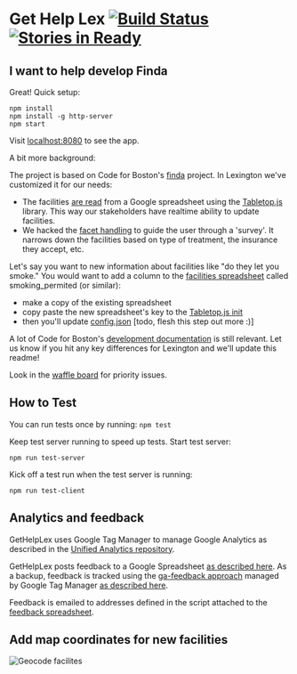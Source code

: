 # Get Help Lex [![Build Status](https://travis-ci.org/openlexington/gethelplex.svg)](https://travis-ci.org/openlexington/gethelplex) [![Stories in Ready](https://badge.waffle.io/openlexington/gethelplex.svg?label=ready&title=Ready)](http://waffle.io/openlexington/gethelplex)

## I want to help develop Finda

Great! Quick setup:

    npm install
    npm install -g http-server
    npm start

Visit [localhost:8080](http://localhost:8080/) to see the app.

A bit more background:

The project is based on Code for Boston's [finda](https://github.com/codeforboston/finda) project. In Lexington we've customized it for our needs:

 * The facilities [are read](https://github.com/openlexington/gethelplex/blob/gh-pages/src/data/geojson.js#L10) from a Google spreadsheet using the [Tabletop.js](https://github.com/jsoma/tabletop) library. This way our stakeholders have realtime ability to update facilities.
 * We hacked the [facet handling](https://github.com/openlexington/gethelplex/blob/gh-pages/src/ui/facet.js) to guide the user through a 'survey'. It narrows down the facilities based on type of treatment, the insurance they accept, etc.

Let's say you want to new information about facilities like "do they let you smoke." You would want to add a column to the [facilities spreadsheet](https://docs.google.com/spreadsheets/d/1ubx07oylGxk5FDIjMnQo4cMNBd3a8QYiPm27rWuyByI/edit#gid=145432932) called smoking_permited (or similar):

* make a copy of the existing spreadsheet
* copy paste the new spreadsheet's key to the [Tabletop.js init](https://github.com/openlexington/gethelplex/blob/gh-pages/src/data/geojson.js#L12)
* then you'll update [config.json](https://github.com/openlexington/gethelplex/blob/gh-pages/config.json) [todo, flesh this step out more :)]

A lot of Code for Boston's [development documentation](https://github.com/codeforboston/finda/wiki/Developing-Finda) is still relevant. Let us know if you hit any key differences for Lexington and we'll update this readme!

Look in the [waffle board](https://waffle.io/openlexington/finda) for priority issues.

## How to Test

You can run tests once by running: `npm test`

Keep test server running to speed up tests. Start test server:

    npm run test-server

Kick off a test run when the test server is running:

    npm run test-client

## Analytics and feedback

GetHelpLex uses Google Tag Manager to manage Google Analytics as described in the [Unified Analytics repository](https://github.com/laurenancona/unified-analytics).

GetHelpLex posts feedback to a Google Spreadsheet [as described here](https://mashe.hawksey.info/2014/07/google-sheets-as-a-database-insert-with-apps-script-using-postget-methods-with-ajax-example/).
As a backup, feedback is tracked using the [ga-feedback approach](https://github.com/luckyshot/ga-feedback) managed by Google Tag Manager [as described here](http://erikschwartz.net/2016-01-23-google-analytics-events-in-google-tag-manager/).

Feedback is emailed to addresses defined in the script attached to the [feedback spreadsheet](https://docs.google.com/spreadsheets/d/1lP-OsypwXFkH-S3F3Re34fBPSYgpr1ZXY6bRD85w3V8/edit).

## Add map coordinates for new facilities

![Geocode facilites](./get-help-lex-geocode.gif)

